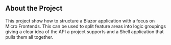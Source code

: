 
## About the Project

This project show how to structure a Blazor application with a focus on Micro Frontends. This can be used to split feature areas into logic groupings giving a clear idea of the API a project supports and a Shell application that pulls them all together.
